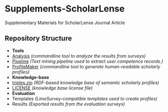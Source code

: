 # Supplements-ScholarLense
Supplementary Materials for ScholarLense Journal Article

## Repository Structure
* **Tools**
 * [Analysis](../master/Tools/Analysis) *(commandline tool to analyze the results from surveys)*
 * [Pipeline](../master/Tools/Pipeline) *(Text mining pipeline used to extract user competence records.)*
 * [ProfileMaker](../master/Tools/ProfileMaker) *(commandline tool to generate human-readable scholarly profiles)*
* **Knowledge-base**
 * [triples.zip](../master/knowledge-base/triples.zip) *(RDF-based knowledge base of semantic scholarly profiles)*
 * [LICENSE](../master/knowledge-base/LICENSE) *(knowledge base license file)*
* **Evaluation**
 * Templates *(LimeSurvey-compatible templates used to create profiles)*
 * Results *(Exported results from the evaluation surveys)*
